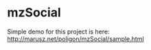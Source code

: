 mzSocial
========
Simple demo for this project is here:
http://marusz.net/poligon/mzSocial/sample.html

